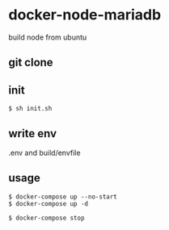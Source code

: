# docker-node-mariadb

build node from ubuntu

## git clone


## init

```shell
$ sh init.sh
```

## write env

.env and build/envfile

## usage

```shell
$ docker-compose up --no-start
$ docker-compose up -d
```

```shell
$ docker-compose stop
```
